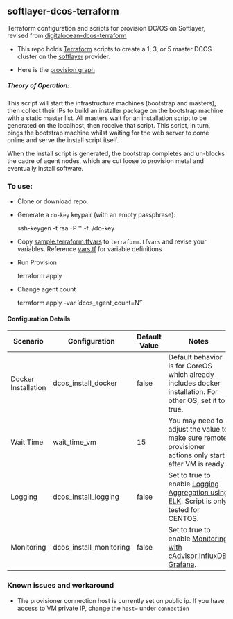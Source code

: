 ## softlayer-dcos-terraform

Terraform configuration and scripts for provision DC/OS on Softlayer, revised from [digitalocean-dcos-terraform](https://github.com/jmarhee/digitalocean-dcos-terraform)

* This repo holds [Terraform](https://www.terraform.io/) scripts to create a 1, 3, or 5 master DCOS cluster on the [softlayer](https://softlayer.com/) provider.

* Here is the [provision graph](graph.png)

##### Theory of Operation:

This script will start the infrastructure machines (bootstrap and masters),
then collect their IPs to build an installer package on the bootstrap machine
with a static master list. All masters wait for an installation script to be
generated on the localhost, then receive that script. This script, in turn,
pings the bootstrap machine whilst waiting for the web server to come online
and serve the install script itself.

When the install script is generated, the bootstrap completes and un-blocks
the cadre of agent nodes, which are  cut loose to provision metal and
eventually install software.



### To use:

* Clone or download repo.

* Generate a `do-key` keypair (with an empty passphrase):

	ssh-keygen -t rsa -P '' -f ./do-key

* Copy [sample.terraform.tfvars](./sample.terraform.tfvars) to `terraform.tfvars` and revise your variables. Reference [vars.tf](./vars.tf) for variable definitions

* Run Provision

	terraform apply

* Change agent count

	terraform apply -var ‘dcos_agent_count=N’` 
	
#### Configuration Details

| Scenario | Configuration | Default Value | Notes|
|----------|---------------|-------|------|
|Docker Installation | dcos_install_docker |false| Default behavior is for CoreOS which already includes docker installation. For other OS, set it to true.|
|Wait Time|wait_time_vm|15| You may need to adjust the value to make sure remote provisioner actions only start after VM is ready.|
|Logging| dcos_install_logging|false | Set to true to enable [Logging Aggregation using ELK](./logging/README.md). Script is only tested for CENTOS. |
|Monitoring| dcos_install_monitoring|false | Set to true to enable [Monitoring with cAdvisor,InfluxDB, Grafana](./monitoring/README.md).|


### Known issues and workaround

* The provisioner connection host is currently set on public ip. If you have access to VM private IP, change the `host=` under `connection`

